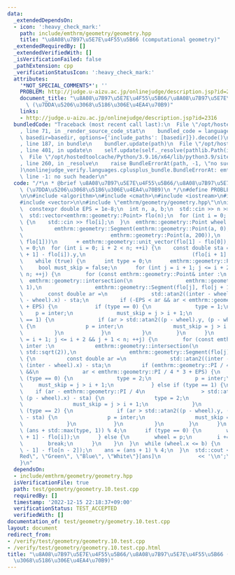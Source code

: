 ```yaml
---
data:
  _extendedDependsOn:
  - icon: ':heavy_check_mark:'
    path: include/emthrm/geometry/geometry.hpp
    title: "\u8A08\u7B97\u5E7E\u4F55\u5B66 (computational geometry)"
  _extendedRequiredBy: []
  _extendedVerifiedWith: []
  _isVerificationFailed: false
  _pathExtension: cpp
  _verificationStatusIcon: ':heavy_check_mark:'
  attributes:
    '*NOT_SPECIAL_COMMENTS*': ''
    PROBLEM: http://judge.u-aizu.ac.jp/onlinejudge/description.jsp?id=2316
    document_title: "\u8A08\u7B97\u5E7E\u4F55\u5B66/\u8A08\u7B97\u5E7E\u4F55\u5B66\
      \ (\u7DDA\u5206\u3068\u5186\u306E\u4EA4\u70B9)"
    links:
    - http://judge.u-aizu.ac.jp/onlinejudge/description.jsp?id=2316
  bundledCode: "Traceback (most recent call last):\n  File \"/opt/hostedtoolcache/Python/3.9.16/x64/lib/python3.9/site-packages/onlinejudge_verify/documentation/build.py\"\
    , line 71, in _render_source_code_stat\n    bundled_code = language.bundle(stat.path,\
    \ basedir=basedir, options={'include_paths': [basedir]}).decode()\n  File \"/opt/hostedtoolcache/Python/3.9.16/x64/lib/python3.9/site-packages/onlinejudge_verify/languages/cplusplus.py\"\
    , line 187, in bundle\n    bundler.update(path)\n  File \"/opt/hostedtoolcache/Python/3.9.16/x64/lib/python3.9/site-packages/onlinejudge_verify/languages/cplusplus_bundle.py\"\
    , line 401, in update\n    self.update(self._resolve(pathlib.Path(included), included_from=path))\n\
    \  File \"/opt/hostedtoolcache/Python/3.9.16/x64/lib/python3.9/site-packages/onlinejudge_verify/languages/cplusplus_bundle.py\"\
    , line 260, in _resolve\n    raise BundleErrorAt(path, -1, \"no such header\"\
    )\nonlinejudge_verify.languages.cplusplus_bundle.BundleErrorAt: emthrm/geometry/geometry.hpp:\
    \ line -1: no such header\n"
  code: "/*\n * @brief \u8A08\u7B97\u5E7E\u4F55\u5B66/\u8A08\u7B97\u5E7E\u4F55\u5B66\
    \ (\u7DDA\u5206\u3068\u5186\u306E\u4EA4\u70B9)\n */\n#define PROBLEM \"http://judge.u-aizu.ac.jp/onlinejudge/description.jsp?id=2316\"\
    \n\n#include <algorithm>\n#include <cmath>\n#include <iostream>\n#include <string>\n\
    #include <vector>\n\n#include \"emthrm/geometry/geometry.hpp\"\n\nint main() {\n\
    \  constexpr double EPS = 1e-8;\n  int n, a, b;\n  std::cin >> n >> a >> b;\n\
    \  std::vector<emthrm::geometry::Point> flo(n);\n  for (int i = 0; i < n; ++i)\
    \ {\n    std::cin >> flo[i];\n  }\n  emthrm::geometry::Point wheel =\n      emthrm::geometry::intersection(\n\
    \          emthrm::geometry::Segment(emthrm::geometry::Point(a, 0),\n        \
    \                            emthrm::geometry::Point(a, 200)),\n          emthrm::geometry::Segment(flo[0],\
    \ flo[1]))\n      + emthrm::geometry::unit_vector(flo[1] - flo[0]);\n  int ans\
    \ = 0;\n  for (int i = 0; i + 2 < n; ++i) {\n    const double sta = std::atan2((flo[i\
    \ + 1] - flo[i]).y,\n                                  (flo[i + 1] - flo[i]).x);\n\
    \    while (true) {\n      int type = 0;\n      emthrm::geometry::Point p;\n \
    \     bool must_skip = false;\n      for (int j = i + 1; j <= i + 2 && j + 1 <\
    \ n; ++j) {\n        for (const emthrm::geometry::Point& inter :\n           \
    \  emthrm::geometry::intersection(\n                 emthrm::geometry::Circle(wheel,\
    \ 1),\n                 emthrm::geometry::Segment(flo[j], flo[j + 1]))) {\n  \
    \        const double ar =\n              std::atan2((inter - wheel).y, (inter\
    \ - wheel).x) - sta;\n          if (-EPS < ar && ar < emthrm::geometry::PI / 2\
    \ + EPS) {\n            if (type == 0) {\n              type = 1;\n          \
    \    p = inter;\n              must_skip = j > i + 1;\n            } else if (type\
    \ == 1) {\n              if (ar > std::atan2((p - wheel).y, (p - wheel).x) - sta)\
    \ {\n                p = inter;\n                must_skip = j > i + 1;\n    \
    \          }\n            }\n          }\n        }\n      }\n      for (int j\
    \ = i + 1; j <= i + 2 && j + 1 < n; ++j) {\n        for (const emthrm::geometry::Point&\
    \ inter :\n             emthrm::geometry::intersection(\n                 emthrm::geometry::Circle(wheel,\
    \ std::sqrt(2)),\n                 emthrm::geometry::Segment(flo[j], flo[j + 1])))\
    \ {\n          const double ar =\n              std::atan2((inter - wheel).y,\
    \ (inter - wheel).x) - sta;\n          if (emthrm::geometry::PI / 4 - EPS < ar\
    \ &&\n              ar < emthrm::geometry::PI / 4 * 3 + EPS) {\n            if\
    \ (type == 0) {\n              type = 2;\n              p = inter;\n         \
    \     must_skip = j > i + 1;\n            } else if (type == 1) {\n          \
    \    if (ar - emthrm::geometry::PI / 4\n                  > std::atan2((p - wheel).y,\
    \ (p - wheel).x) - sta) {\n                type = 2;\n                p = inter;\n\
    \                must_skip = j > i + 1;\n              }\n            } else if\
    \ (type == 2) {\n              if (ar > std::atan2((p - wheel).y, (p - wheel).x)\
    \ - sta) {\n                p = inter;\n                must_skip = j > i + 1;\n\
    \              }\n            }\n          }\n        }\n      }\n      ans =\
    \ (ans + std::max(type, 1)) % 4;\n      if (type == 0) {\n        wheel += emthrm::geometry::unit_vector(flo[i\
    \ + 1] - flo[i]);\n      } else {\n        wheel = p;\n        i += must_skip;\n\
    \        break;\n      }\n    }\n  }\n  while (wheel.x <= b) {\n    wheel += emthrm::geometry::unit_vector(flo[n\
    \ - 1] - flo[n - 2]);\n    ans = (ans + 1) % 4;\n  }\n  std::cout << std::vector<std::string>{\"\
    Red\", \"Green\", \"Blue\", \"White\"}[ans]\n            << '\\n';\n  return 0;\n\
    }\n"
  dependsOn:
  - include/emthrm/geometry/geometry.hpp
  isVerificationFile: true
  path: test/geometry/geometry.10.test.cpp
  requiredBy: []
  timestamp: '2022-12-15 22:18:37+09:00'
  verificationStatus: TEST_ACCEPTED
  verifiedWith: []
documentation_of: test/geometry/geometry.10.test.cpp
layout: document
redirect_from:
- /verify/test/geometry/geometry.10.test.cpp
- /verify/test/geometry/geometry.10.test.cpp.html
title: "\u8A08\u7B97\u5E7E\u4F55\u5B66/\u8A08\u7B97\u5E7E\u4F55\u5B66 (\u7DDA\u5206\
  \u3068\u5186\u306E\u4EA4\u70B9)"
---
```

